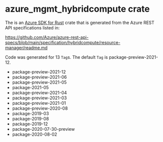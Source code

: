 # azure_mgmt_hybridcompute crate

The is an [Azure SDK for Rust](https://github.com/Azure/azure-sdk-for-rust) crate that is generated from the Azure REST API specifications listed in:

https://github.com/Azure/azure-rest-api-specs/blob/main/specification/hybridcompute/resource-manager/readme.md

Code was generated for 13 `Tag`s. The default `Tag` is package-preview-2021-12.


- package-preview-2021-12
- package-preview-2021-06
- package-preview-2021-05
- package-2021-05
- package-preview-2021-04
- package-preview-2021-03
- package-preview-2021-01
- package-preview-2020-08
- package-2019-03
- package-2019-08
- package-2019-12
- package-2020-07-30-preview
- package-2020-08-02